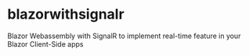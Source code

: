 # blazorwithsignalr
Blazor Webassembly with SignalR to implement real-time feature in your Blazor Client-Side apps
